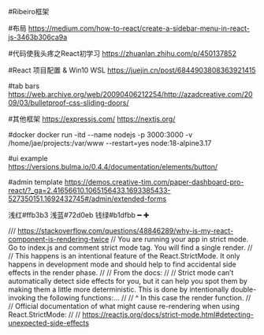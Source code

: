 #Ribeiro框架

#布局
https://medium.com/how-to-react/create-a-sidebar-menu-in-react-js-3463b306ca9a

#代码使我头疼之React初学习
https://zhuanlan.zhihu.com/p/450137852

#React 项目配置 & Win10 WSL
https://juejin.cn/post/6844903808363921415

#tab bars
https://web.archive.org/web/20090406212254/http://azadcreative.com/2009/03/bulletproof-css-sliding-doors/

#其他框架
https://expressjs.com/
https://nextjs.org/

#docker
docker run -itd --name nodejs -p 3000:3000 -v /home/jae/projects:/var/www --restart=yes node:18-alpine3.17

#ui example
https://versions.bulma.io/0.4.4/documentation/elements/button/

#admin template
https://demos.creative-tim.com/paper-dashboard-pro-react/?_ga=2.41656610.1065156433.1693385433-527350151.1692432745#/admin/extended-forms

浅红#ffb3b3
浅蓝#72d0eb
钱绿#b1dfbb
━ ✚

/// https://stackoverflow.com/questions/48846289/why-is-my-react-component-is-rendering-twice
// You are running your app in strict mode. Go to index.js and comment strict mode tag. You will find a single render.
//
// This happens is an intentional feature of the React.StrictMode. It only happens in development mode and should help to find accidental side effects in the render phase.
//
// From the docs:
//
// Strict mode can’t automatically detect side effects for you, but it can help you spot them by making them a little more deterministic. This is done by intentionally double-invoking the following functions:...
//
// ^ In this case the render function.
//
// Official documentation of what might cause re-rendering when using React.StrictMode:
//
// https://reactjs.org/docs/strict-mode.html#detecting-unexpected-side-effects
